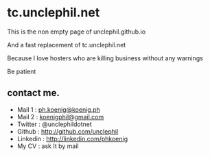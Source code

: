 # tc.unclephil.net

This is the non empty page of unclephil.github.io

And a fast replacement of tc.unclephil.net

Because I love hosters who are killing business without any warnings

Be patient 

## contact me.

* Mail 1 : ph.koenig@koenig.ph 
* Mail 2 : koenigphil@gmail.com
* Twitter : @unclephildotnet
* Github : http://github.com/unclephil
* Linkedin : http://linkedin.com/phkoenig
* My CV : ask It by mail
